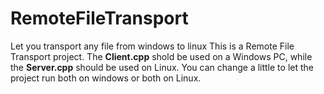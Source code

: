 # RemoteFileTransport
Let you transport any file from windows to linux
This is a Remote File Transport project. The **Client.cpp** shold be used on a Windows PC, while the **Server.cpp** should be used on Linux.
You can change a little to let the project run both on windows or both on Linux.
